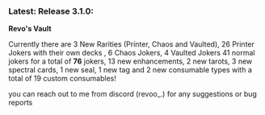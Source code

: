 ### Latest: Release 3.1.0:

**Revo's Vault**

Currently there are 3 New Rarities (Printer, Chaos and Vaulted), 26 Printer Jokers with their own decks , 6 Chaos Jokers, 4 Vaulted Jokers 41 normal jokers for a total of **76** jokers, 13 new enhancements, 2 new tarots, 3 new spectral cards, 1 new seal, 1 new tag and 2 new consumable types with a total of 19 custom consumables!


you can reach out to me from discord (revoo_.) for any suggestions or bug reports

